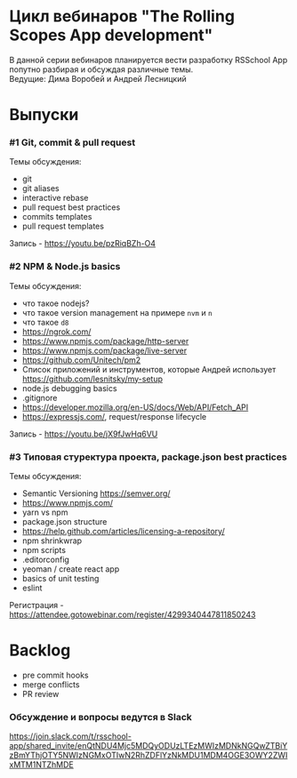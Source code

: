 # Цикл вебинаров "The Rolling Scopes App development"

В данной серии вебинаров планируется вести разработку RSSchool App попутно разбирая и обсуждая различные темы.  
Ведущие: Дима Воробей и Андрей Лесницкий

# Выпуски
### #1 Git, commit & pull request
Темы обсуждения: 
- git
- git aliases
- interactive rebase 
- pull request best practices
- commits templates
- pull request templates

Запись - https://youtu.be/pzRiqBZh-O4

### #2 NPM & Node.js basics
Темы обсуждения: 
- что такое nodejs?  
- что такое version management на примере  `nvm` и `n` 
- что такое `d8`
- https://ngrok.com/ 
- https://www.npmjs.com/package/http-server
- https://www.npmjs.com/package/live-server
- https://github.com/Unitech/pm2
- Список приложений и инструментов, которые Андрей использует https://github.com/lesnitsky/my-setup
- node.js debugging basics
- .gitignore
- https://developer.mozilla.org/en-US/docs/Web/API/Fetch_API
- https://expressjs.com/, request/response lifecycle

Запись - https://youtu.be/jX9fJwHq6VU

### #3 Типовая стуректура проекта, package.json best practices
Темы обсуждения:
- Semantic Versioning https://semver.org/
- https://www.npmjs.com/
- yarn vs npm
- package.json structure
- https://help.github.com/articles/licensing-a-repository/
- npm shrinkwrap 
- npm scripts 
- .editorconfig 
- yeoman / create react app
- basics of unit testing
- eslint 

Регистрация - https://attendee.gotowebinar.com/register/4299340447811850243

# Backlog
- pre commit hooks
- merge conflicts
- PR review

### Обсуждение и вопросы ведутся в Slack
https://join.slack.com/t/rsschool-app/shared_invite/enQtNDU4Mjc5MDQyODUzLTEzMWIzMDNkNGQwZTBiYzBmYThjOTY5NWIzNGMxOTIwN2RhZDFlYzNkMDU1MDM4OGE3OWY2ZWIxMTM1NTZhMDE
